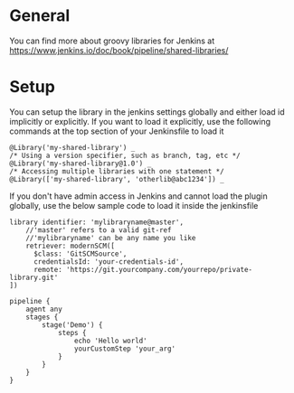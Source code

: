# General
You can find more about groovy libraries for Jenkins at https://www.jenkins.io/doc/book/pipeline/shared-libraries/


# Setup
You can setup the library in the jenkins settings globally and either load id implicitly or explicitly.
If you want to load it explicitly, use the following commands at the top section of your Jenkinsfile to load it
```
@Library('my-shared-library') _
/* Using a version specifier, such as branch, tag, etc */
@Library('my-shared-library@1.0') _
/* Accessing multiple libraries with one statement */
@Library(['my-shared-library', 'otherlib@abc1234']) _
```

If you don't have admin access in Jenkins and cannot load the plugin globally, use the below sample code to load it inside the jenkinsfile
```
library identifier: 'mylibraryname@master',
    //'master' refers to a valid git-ref
    //'mylibraryname' can be any name you like
    retriever: modernSCM([
      $class: 'GitSCMSource',
      credentialsId: 'your-credentials-id',
      remote: 'https://git.yourcompany.com/yourrepo/private-library.git'
])

pipeline {
    agent any
    stages {
        stage('Demo') {
            steps {
                echo 'Hello world'
                yourCustomStep 'your_arg'
            }
        }
    }
}
```
